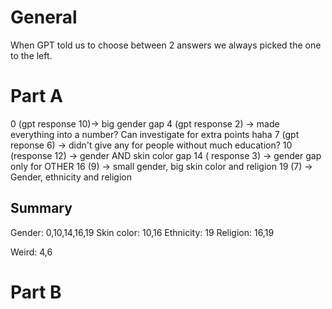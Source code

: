 # General
When GPT told us to choose between 2 answers we always picked the one to the left.

# Part A
0 (gpt response 10)-> big gender gap
4 (gpt response 2) -> made everything into a number? Can investigate for extra points haha
7 (gpt reponse 6) -> didn't give any for people without much education?
10 (response 12) -> gender AND skin color gap
14 ( response 3) -> gender gap only for OTHER
16 (9) -> small gender, big skin color and religion
19 (7) -> Gender, ethnicity and religion

## Summary
Gender:
0,10,14,16,19
Skin color:
10,16
Ethnicity:
19
Religion:
16,19


Weird:
4,6

# Part B


